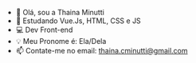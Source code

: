 - 👋 Olá, sou a Thaina Minutti
- 🌱 Estudando Vue.Js, HTML, CSS e JS
- 💻 Dev Front-end
- 💡  Meu Pronome é: Ela/Dela
- 📫 Contate-me no email: thaina.cminutti@gmail.com

